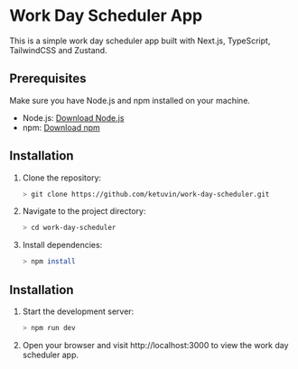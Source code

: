 # Work Day Scheduler App

This is a simple work day scheduler app built with Next.js, TypeScript, TailwindCSS and Zustand.

## Prerequisites

Make sure you have Node.js and npm installed on your machine.

- Node.js: [Download Node.js](https://nodejs.org/)
- npm: [Download npm](https://www.npmjs.com/get-npm)

## Installation

1. Clone the repository:
   ```bash
   > git clone https://github.com/ketuvin/work-day-scheduler.git
2. Navigate to the project directory:
   ```bash
   > cd work-day-scheduler
3. Install dependencies:
   ```bash
   > npm install
## Installation

1. Start the development server:
   ```bash
   > npm run dev
2. Open your browser and visit http://localhost:3000 to view the work day scheduler app.
